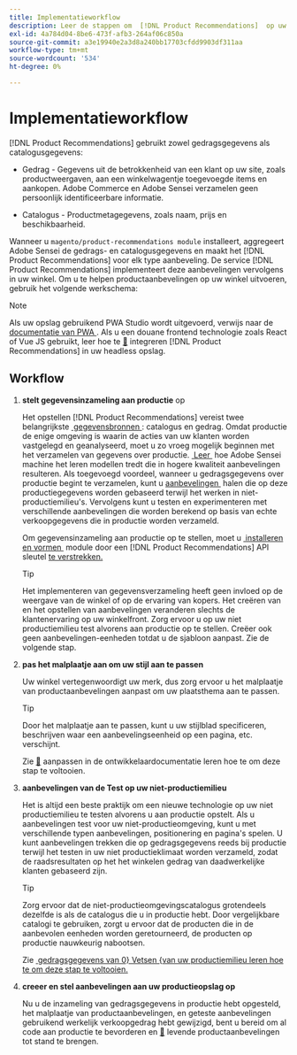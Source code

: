 ```yaml
---
title: Implementatieworkflow
description: Leer de stappen om  [!DNL Product Recommendations]  op uw storefront met succes uit te voeren.
exl-id: 4a784d04-8be6-473f-afb3-264af06c850a
source-git-commit: a3e19940e2a3d8a240bb17703cfdd9903df311aa
workflow-type: tm+mt
source-wordcount: '534'
ht-degree: 0%

---
```


# Implementatieworkflow

[!DNL Product Recommendations] gebruikt zowel gedragsgegevens als catalogusgegevens:

- Gedrag - Gegevens uit de betrokkenheid van een klant op uw site, zoals productweergaven, aan een winkelwagentje toegevoegde items en aankopen. Adobe Commerce en Adobe Sensei verzamelen geen persoonlijk identificeerbare informatie.

- Catalogus - Productmetagegevens, zoals naam, prijs en beschikbaarheid.

Wanneer u `magento/product-recommendations module` installeert, aggregeert Adobe Sensei de gedrags- en catalogusgegevens en maakt het [!DNL Product Recommendations] voor elk type aanbeveling. De service [!DNL Product Recommendations] implementeert deze aanbevelingen vervolgens in uw winkel. Om u te helpen productaanbevelingen op uw winkel uitvoeren, gebruik het volgende werkschema:

>[!NOTE]
>
> Als uw opslag gebruikend PWA Studio wordt uitgevoerd, verwijs naar de [&#x200B; documentatie van PWA &#x200B;](https://developer.adobe.com/commerce/pwa-studio/integrations/product-recommendations/). Als u een douane frontend technologie zoals React of Vue JS gebruikt, leer hoe te [&#128279;](headless.md) integreren [!DNL Product Recommendations] in uw headless opslag.

## Workflow

1. **stelt gegevensinzameling aan productie** op

   Het opstellen [!DNL Product Recommendations] vereist twee belangrijkste [&#x200B; gegevensbronnen &#x200B;](type.md): catalogus en gedrag. Omdat productie de enige omgeving is waarin de acties van uw klanten worden vastgelegd en geanalyseerd, moet u zo vroeg mogelijk beginnen met het verzamelen van gegevens over productie. [&#x200B; Leer &#x200B;](events.md) hoe Adobe Sensei machine het leren modellen tredt die in hogere kwaliteit aanbevelingen resulteren. Als toegevoegd voordeel, wanneer u gedragsgegevens over productie begint te verzamelen, kunt u [&#x200B; aanbevelingen &#x200B;](staging-environment.md#fetch-recommendations-from-production-environment-recommended) halen die op deze productiegegevens worden gebaseerd terwijl het werken in niet-productiemilieu&#39;s. Vervolgens kunt u testen en experimenteren met verschillende aanbevelingen die worden berekend op basis van echte verkoopgegevens die in productie worden verzameld.

   Om gegevensinzameling aan productie op te stellen, moet u [&#x200B; installeren en vormen &#x200B;](install-configure.md) module door een [!DNL Product Recommendations] API sleutel [&#x200B; te verstrekken.](https://experienceleague.adobe.com/docs/commerce/user-guides/integration-services/saas.html?lang=nl-NL)

   >[!TIP]
   >
   > Het implementeren van gegevensverzameling heeft geen invloed op de weergave van de winkel of op de ervaring van kopers. Het creëren van en het opstellen van aanbevelingen veranderen slechts de klantenervaring op uw winkelfront. Zorg ervoor u op uw niet productiemilieu test alvorens aan productie op te stellen. Creëer ook geen aanbevelingen-eenheden totdat u de sjabloon aanpast. Zie de volgende stap.

1. **pas het malplaatje aan om uw stijl aan te passen**

   Uw winkel vertegenwoordigt uw merk, dus zorg ervoor u het malplaatje van productaanbevelingen aanpast om uw plaatsthema aan te passen.

   >[!TIP]
   >
   > Door het malplaatje aan te passen, kunt u uw stijlblad specificeren, beschrijven waar een aanbevelingseenheid op een pagina, etc. verschijnt.

   Zie [&#128279;](https://experienceleague.adobe.com/docs/commerce/product-recommendations/developer/customize.html?lang=nl-NL) aanpassen in de ontwikkelaardocumentatie leren hoe te om deze stap te voltooien.

1. **aanbevelingen van de Test op uw niet-productiemilieu**

   Het is altijd een beste praktijk om een nieuwe technologie op uw niet productiemilieu te testen alvorens u aan productie opstelt. Als u aanbevelingen test voor uw niet-productieomgeving, kunt u met verschillende typen aanbevelingen, positionering en pagina&#39;s spelen. U kunt aanbevelingen trekken die op gedragsgegevens reeds bij productie terwijl het testen in uw niet productieklimaat worden verzameld, zodat de raadsresultaten op het het winkelen gedrag van daadwerkelijke klanten gebaseerd zijn.

   >[!TIP]
   >
   > Zorg ervoor dat de niet-productieomgevingscatalogus grotendeels dezelfde is als de catalogus die u in productie hebt. Door vergelijkbare catalogi te gebruiken, zorgt u ervoor dat de producten die in de aanbevolen eenheden worden geretourneerd, de producten op productie nauwkeurig nabootsen.

   Zie [&#x200B; gedragsgegevens van 0&rbrace; Vetsen &lbrace;van uw productiemilieu leren hoe te om deze stap te voltooien.](staging-environment.md)

1. **creeer en stel aanbevelingen aan uw productieopslag op**

   Nu u de inzameling van gedragsgegevens in productie hebt opgesteld, het malplaatje van productaanbevelingen, en geteste aanbevelingen gebruikend werkelijk verkoopgedrag hebt gewijzigd, bent u bereid om al code aan productie te bevorderen en [&#128279;](create.md) levende productaanbevelingen tot stand te brengen.
